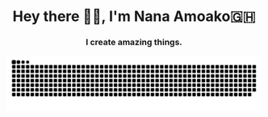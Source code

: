 <h1 align="center">Hey there 👋🏾, I'm Nana Amoako🇬🇭</h1>
<h3 align="center">I create amazing things.</h3>


<picture>
  <source media="(prefers-color-scheme: dark)" srcset="https://github.com/nanadotam/nanadotam/blob/e8ec42dcb32f1426efdbfae9dbff7f85b163da20/github-contribution-grid-snake-dark.svg">
  <source media="(prefers-color-scheme: light)" srcset="https://github.com/nanadotam/nanadotam/blob/e8ec42dcb32f1426efdbfae9dbff7f85b163da20/github-contribution-grid-snake.svg">
  <img alt="github contribution grid snake animation" src="https://github.com/nanadotam/nanadotam/blob/e8ec42dcb32f1426efdbfae9dbff7f85b163da20/github-contribution-grid-snake.svg">
</picture>


<!--

<a href=#><img src="contributions.svg"></a>
<picture>
  <source media="(prefers-color-scheme: dark)" srcset="github-snake-dark.svg" />
  <source media="(prefers-color-scheme: light)" srcset="github-snake.svg" />
  <img alt="github-snake" src="github-snake.svg" />
</picture>


**nanadotam/nanadotam** is a ✨ _special_ ✨ repository because its `README.md` (this file) appears on your GitHub profile.

Here are some ideas to get you started:

- 🔭 I’m currently working on ...
- 🌱 I’m currently learning ...
- 👯 I’m looking to collaborate on ...
- 🤔 I’m looking for help with ...
- 💬 Ask me about ...
- 📫 How to reach me: ...
- 😄 Pronouns: ...
- ⚡ Fun fact: ...
_________________
### 👋 Hello, I'm [Your Name]

🌐 Software Engineer | 🚀 Open Source Enthusiast | 📚 Lifelong Learner

📌 About Me:
- 💻 Passionate about coding and creating software solutions.
- 🌱 Constantly exploring new technologies and tools.
- 🤖 Love working on open-source projects and contributing to the community.
- 🎯 Always striving for clean, efficient, and maintainable code.
- 📖 Enjoy sharing knowledge and learning from others.

🚀 My Tech Stack:
- 🖥️ Languages: [List the programming languages you work with]
- 🛠️ Frameworks: [Mention any frameworks or libraries you specialize in]
- 🌐 Web Technologies: [Include web development technologies you are familiar with]
- 📦 Databases: [List the databases you work with]

🔗 Connect with Me:
- GitHub: [Your GitHub profile URL]
- LinkedIn: [Your LinkedIn profile URL]
- Twitter: [Your Twitter handle]
- Website: [Your personal website or blog]

Feel free to explore my repositories and get in touch! Let's collaborate and build something amazing together. 🚀

-->

